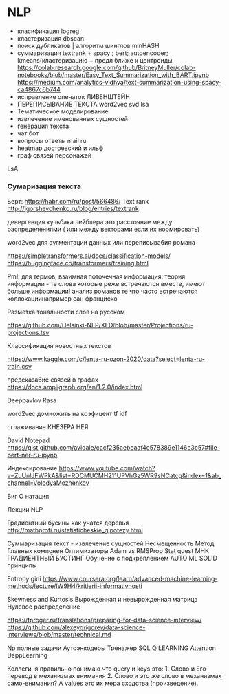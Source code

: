 # NLP

* класификация logreg 
* кластеризация dbscan 
* поиск дубликатов | алгоритм шинглов minHASH
* суммаризация textrank + spacy ; bert; autoencoder; kmeans(кластеризацию + предл ближе к центроиды
https://colab.research.google.com/github/BritneyMuller/colab-notebooks/blob/master/Easy_Text_Summarization_with_BART.ipynb
https://medium.com/analytics-vidhya/text-summarization-using-spacy-ca4867c6b744
* исправление опечаток ЛИВЕНШТЕЙН
* ПЕРЕПИСЫВАНИЕ ТЕКСТА word2vec svd lsa
* Тематическое моделирование
* извлечение именованных сущностей
* генерация текста 
* чат бот 
* вопросы ответы mail ru
* heatmap достоевский и ильф 
* граф связей персонажей

LsA 

### Сумаризация текста
Берт:
https://habr.com/ru/post/566486/
Text rank 
http://igorshevchenko.ru/blog/entries/textrank

девергенция кульбака лейблера это расстояние между распределениями ( или между векторами если их нормировать)


word2vec для аугментации данных или переписыва6ия романа 


https://simpletransformers.ai/docs/classification-models/
https://huggingface.co/transformers/training.html

PmI: для термов; взаимная поточечная информация: теория информации - те слова которые реже встречаются вместе, имеют больше информации! анализ романов те что часто встречаются коллокациинапример сан франциско

Разметка тональности слов на русском

https://github.com/Helsinki-NLP/XED/blob/master/Projections/ru-projections.tsv

Классификация новостных текстов 

https://www.kaggle.com/c/lenta-ru-ozon-2020/data?select=lenta-ru-train.csv

предсказа6ие связей в графах 
https://docs.ampligraph.org/en/1.2.0/index.html

Deeppavlov
Rasa

word2vec домножить на коэфицент tf idf

сглаживание КНЕЗЕРА НЕЯ



David Notepad
https://gist.github.com/avidale/cacf235aebeaaf4c578389e1146c3c57#file-bert-ner-ru-ipynb

Индексирование
https://www.youtube.com/watch?v=ZuUnlJFWPkA&list=RDCMUCMH211UPVhGz5WR9sNCatcg&index=1&ab_channel=VolodyaMozhenkov

Биг О натация


Лекции NLP

Градиентный бусины как учатся деревья
http://mathprofi.ru/statisticheskie_gipotezy.html

Суммаризация текст - извлечение сущностей
Несмещенность 
Метод Главных компонен
Оптимизаторы Adam vs RMSProp
Stat quest МНК ГРАДИЕНТНЫЙ БУСТИНГ
Обучение с подкреплением
AUTO ML
SOLID принципы

Entropy gini https://www.coursera.org/learn/advanced-machine-learning-methods/lecture/IW9H4/kritierii-informativnosti

Skewness and Kurtosis
Вырожденная и невырожденная матрица
Нулевое распределение

https://tproger.ru/translations/preparing-for-data-science-interview/
https://github.com/alexeygrigorev/data-science-interviews/blob/master/technical.md

Np полные задачи
Аутоэнкодеры 
Тренажер SQL
Q LEARNING
Attention DeppLearning

Коллеги, я правильно понимаю что query и keys это: 1. Слово и Его перевод в механизмах внимания 2. Слово и это же слово в механизмах само-внимания? А values это их мера сходства (произведение).
